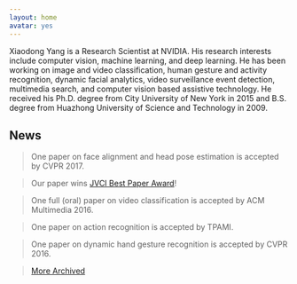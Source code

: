 ```yaml
---
layout: home
avatar: yes
---
```


Xiaodong Yang is a Research Scientist at NVIDIA. His research interests include computer vision, machine learning, and deep learning. He has been working on image and video classification, human gesture and activity recognition, dynamic facial analytics, video surveillance event detection, multimedia search, and computer vision based assistive technology. He received his Ph.D. degree from City University of New York in 2015 and B.S. degree from Huazhong University of Science and Technology in 2009. 

## News

> One paper on face alignment and head pose estimation is accepted by CVPR 2017. 

> Our paper wins [JVCI Best Paper Award](/publications/papers/jvci-best-paper-award.pdf)!

> One full (oral) paper on video classification is accepted by ACM Multimedia 2016.

> One paper on action recognition is accepted by TPAMI. 

> One paper on dynamic hand gesture recognition is accepted by CVPR 2016.

> [More Archived](/news)
